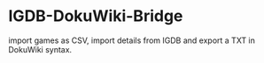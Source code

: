 # IGDB-DokuWiki-Bridge
import games as CSV, import details from IGDB and export a TXT in DokuWiki syntax.
